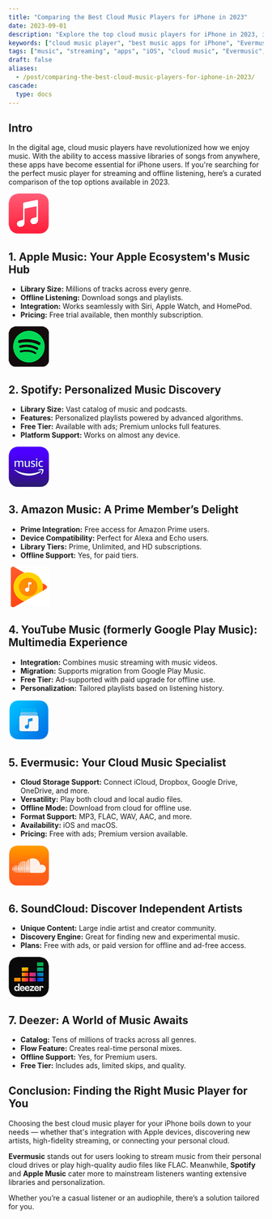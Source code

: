 ```yaml
---
title: "Comparing the Best Cloud Music Players for iPhone in 2023"
date: 2023-09-01
description: "Explore the top cloud music players for iPhone in 2023, including Apple Music, Spotify, Amazon Music, Evermusic, and more. Learn about features, offline support, and pricing."
keywords: ["cloud music player", "best music apps for iPhone", "Evermusic vs Spotify", "offline music apps iOS", "Apple Music alternatives", "streaming music apps", "iPhone audio player", "iOS music apps", "Evermusic review", "cloud audio streaming iPhone"]
tags: ["music", "streaming", "apps", "iOS", "cloud music", "Evermusic", "Spotify", "Apple Music", "YouTube Music", "SoundCloud"]
draft: false
aliases:
  - /post/comparing-the-best-cloud-music-players-for-iphone-in-2023/
cascade:
  type: docs
---
```


## Intro

In the digital age, cloud music players have revolutionized how we enjoy music. With the ability to access massive libraries of songs from anywhere, these apps have become essential for iPhone users. If you're searching for the perfect music player for streaming and offline listening, here’s a curated comparison of the top options available in 2023.

<img src="21260c_b40a3ad7048f47f7b74159180666a214~mv2.png" alt="Apple Music Icon" width="80" height="80" />

## 1. Apple Music: Your Apple Ecosystem's Music Hub

- **Library Size:** Millions of tracks across every genre.
- **Offline Listening:** Download songs and playlists.
- **Integration:** Works seamlessly with Siri, Apple Watch, and HomePod.
- **Pricing:** Free trial available, then monthly subscription.

<img src="21260c_c7378b08596c41eda60f2549206f42ec~mv2.png" alt="Spotify Icon" width="80" height="80" />

## 2. Spotify: Personalized Music Discovery

- **Library Size:** Vast catalog of music and podcasts.
- **Features:** Personalized playlists powered by advanced algorithms.
- **Free Tier:** Available with ads; Premium unlocks full features.
- **Platform Support:** Works on almost any device.

<img src="21260c_e4bb927f6127460283d4ac56585b3522~mv2.png" alt="Amazon Music Icon" width="80" height="80" />

## 3. Amazon Music: A Prime Member’s Delight

- **Prime Integration:** Free access for Amazon Prime users.
- **Device Compatibility:** Perfect for Alexa and Echo users.
- **Library Tiers:** Prime, Unlimited, and HD subscriptions.
- **Offline Support:** Yes, for paid tiers.

<img src="21260c_f90cb69b01a94f5c8a079b4ea27df6fe~mv2.png" alt="YouTube Music Icon" width="80" height="80" />

## 4. YouTube Music (formerly Google Play Music): Multimedia Experience

- **Integration:** Combines music streaming with music videos.
- **Migration:** Supports migration from Google Play Music.
- **Free Tier:** Ad-supported with paid upgrade for offline use.
- **Personalization:** Tailored playlists based on listening history.

<img src="21260c_4ed2c1c67f81476e95bdc47065a0b07b~mv2.png" alt="Evermusic Icon" width="80" height="80" />

## 5. Evermusic: Your Cloud Music Specialist

- **Cloud Storage Support:** Connect iCloud, Dropbox, Google Drive, OneDrive, and more.
- **Versatility:** Play both cloud and local audio files.
- **Offline Mode:** Download from cloud for offline use.
- **Format Support:** MP3, FLAC, WAV, AAC, and more.
- **Availability:** iOS and macOS.
- **Pricing:** Free with ads; Premium version available.

<img src="21260c_9328a96ec7464ee2bc43f754a8b44543~mv2.png" alt="SoundCloud Icon" width="80" height="80" />

## 6. SoundCloud: Discover Independent Artists

- **Unique Content:** Large indie artist and creator community.
- **Discovery Engine:** Great for finding new and experimental music.
- **Plans:** Free with ads, or paid version for offline and ad-free access.

<img src="21260c_407448ee433947de906bbe639a5f35c9~mv2.png" alt="Deezer Icon" width="80" height="80" />

## 7. Deezer: A World of Music Awaits

- **Catalog:** Tens of millions of tracks across all genres.
- **Flow Feature:** Creates real-time personal mixes.
- **Offline Support:** Yes, for Premium users.
- **Free Tier:** Includes ads, limited skips, and quality.

## Conclusion: Finding the Right Music Player for You

Choosing the best cloud music player for your iPhone boils down to your needs — whether that's integration with Apple devices, discovering new artists, high-fidelity streaming, or connecting your personal cloud.

**Evermusic** stands out for users looking to stream music from their personal cloud drives or play high-quality audio files like FLAC. Meanwhile, **Spotify** and **Apple Music** cater more to mainstream listeners wanting extensive libraries and personalization.

Whether you’re a casual listener or an audiophile, there’s a solution tailored for you.
